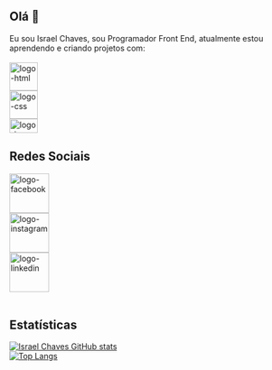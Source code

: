 ## Olá 👋

Eu sou Israel Chaves, sou Programador Front End, atualmente estou aprendendo e criando projetos com:
<br>
<br>
<img src="https://img.shields.io/badge/HTML-239120?style=for-the-badge&logo=html5&logoColor=white" alt="logo-html" width="50px"/>
<br>
<img src="https://img.shields.io/badge/CSS3-1572B6?style=for-the-badge&logo=css3&logoColor=white" alt="logo-css" width="50px" />
<br>
<img src="https://img.shields.io/badge/JavaScript-323330?style=for-the-badge&logo=javascript&logoColor=F7DF1E" alt="logo-js" width="50px" height="25px"/>


## Redes Sociais

<a href="https://www.facebook.com/profile.php?id=61555926225367"> <img src="https://img.shields.io/badge/Facebook-1877F2?style=for-the-badge&logo=facebook&logoColor=white" alt="logo-facebook" width="70px"/> </a>
<br>
<a href="https://www.instagram.com/israel.ifc/"><img src="https://img.shields.io/badge/Instagram-E4405F?style=for-the-badge&logo=instagram&logoColor=white" alt="logo-instagram" width="70px"/> </a>
<br>
<a href="linkedin.com/in/israel-farias-chaves-a53796318"> <img src="https://img.shields.io/badge/LinkedIn-0077B5?style=for-the-badge&logo=linkedin&logoColor=white" alt="logo-linkedin" width="70px"></a>
<br>
<br>

## Estatísticas
[![Israel Chaves GitHub stats](https://github-readme-stats.vercel.app/api?username=devisraelchaves)](https://github.com/anuraghazra/github-readme-stats)
<br>
[![Top Langs](https://github-readme-stats.vercel.app/api/top-langs/?username=devisraelchaves)](https://github.com/anuraghazra/github-readme-stats)







